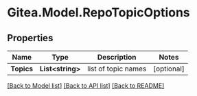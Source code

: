 
# Gitea.Model.RepoTopicOptions

## Properties

Name | Type | Description | Notes
------------ | ------------- | ------------- | -------------
**Topics** | **List&lt;string&gt;** | list of topic names | [optional] 

[[Back to Model list]](../README.md#documentation-for-models)
[[Back to API list]](../README.md#documentation-for-api-endpoints)
[[Back to README]](../README.md)

